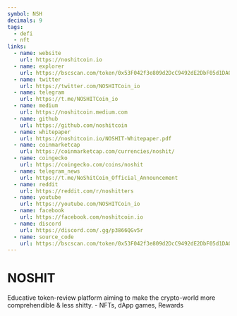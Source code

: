 ```yaml
---
symbol: NSH
decimals: 9
tags:
  - defi
  - nft
links:
  - name: website
    url: https://noshitcoin.io
  - name: explorer
    url: https://bscscan.com/token/0x53F042f3e809d2DcC9492dE2DbF05d1DA0EF5fbb
  - name: twitter
    url: https://twitter.com/NOSHITCoin_io
  - name: telegram
    url: https://t.me/NOSHITCoin_io
  - name: medium
    url: https://noshitcoin.medium.com
  - name: github
    url: https://github.com/noshitcoin
  - name: whitepaper
    url: https://noshitcoin.io/NOSHIT-Whitepaper.pdf
  - name: coinmarketcap
    url: https://coinmarketcap.com/currencies/noshit/
  - name: coingecko
    url: https://coingecko.com/coins/noshit
  - name: telegram_news
    url: https://t.me/NoShitCoin_Official_Announcement
  - name: reddit
    url: https://reddit.com/r/noshitters
  - name: youtube
    url: https://youtube.com/NOSHITCoin_io
  - name: facebook
    url: https://facebook.com/noshitcoin.io
  - name: discord
    url: https://discord.com/.gg/p3866QGv5r
  - name: source_code
    url: https://bscscan.com/token/0x53F042f3e809d2DcC9492dE2DbF05d1DA0EF5fbb#readContract
---
```


# NOSHIT

Educative token-review platform aiming to make the crypto-world more comprehendible & less shitty. - NFTs, dApp games, Rewards
